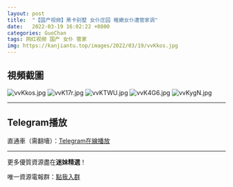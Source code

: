 ```yaml
---
layout: post
title:  "【国产视频】黑卡别墅 女仆庄园 稚嫩女仆遭管家调"
date:   2022-03-19 16:02:22 +0800
categories: GuoChan
tags: 网红视频 国产 女仆 管家
img: https://kanjiantu.top/images/2022/03/19/vvKkos.jpg
---
```



## 視頻截圖

![vvKkos.jpg](https://kanjiantu.top/images/2022/03/19/vvKkos.jpg)
![vvK17r.jpg](https://kanjiantu.top/images/2022/03/19/vvK17r.jpg)
![vvKTWU.jpg](https://kanjiantu.top/images/2022/03/19/vvKTWU.jpg)
![vvK4G6.jpg](https://kanjiantu.top/images/2022/03/19/vvK4G6.jpg)
![vvKygN.jpg](https://kanjiantu.top/images/2022/03/19/vvKygN.jpg)

* * *
## Telegram播放

直通車（需翻墻）：[Telegram在線播放](https://t.me/mimeijingxuan/212)

* * *
更多優質資源盡在**迷妹精選**！

唯一資源電報群：[點我入群](https://t.me/mimeijingxuan)


